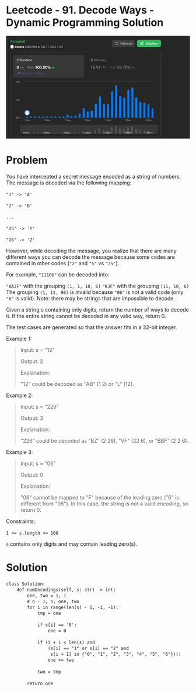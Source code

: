 # Leetcode - 91. Decode Ways - Dynamic Programming Solution

![alt text](https://github.com/dokawa/leetcode-91/blob/master/image/decode_ways_results.png?raw=true)


# Problem

You have intercepted a secret message encoded as a string of numbers. The message is decoded via the following mapping:


`"1" -> 'A'`

`"2" -> 'B'`

`...`

`"25" -> 'Y'`

`"26" -> 'Z'`

However, while decoding the message, you realize that there are many different ways you can decode the message because some codes are contained in other codes (`"2"` and `"5"` vs `"25"`).

For example, `"11106"` can be decoded into:

`"AAJF"` with the grouping `(1, 1, 10, 6)`
`"KJF"` with the grouping `(11, 10, 6)`
The grouping `(1, 11, 06)` is invalid because `"06"` is not a valid code (only `"6"` is valid).
Note: there may be strings that are impossible to decode.

Given a string s containing only digits, return the number of ways to decode it. If the entire string cannot be decoded in any valid way, return 0.

The test cases are generated so that the answer fits in a 32-bit integer.



Example 1:

> Input: s = "12"
>
> Output: 2
>
> Explanation:
>
> "12" could be decoded as "AB" (1 2) or "L" (12).

Example 2:

> Input: s = "226"
>
> Output: 3
> 
> Explanation:
> 
> "226" could be decoded as "BZ" (2 26), "VF" (22 6), or "BBF" (2 2 6).

Example 3:

> Input: s = "06"
>
> Output: 0
>
> Explanation:
>
> "06" cannot be mapped to "F" because of the leading zero ("6" is different from "06"). In this case, the string is not a valid encoding, so return 0.



Constraints:

`1 <= s.length <= 100`

`s` contains only digits and may contain leading zero(s).


# Solution

```
class Solution:
    def numDecodings(self, s: str) -> int:
        one, two = 1, 1
        # n - 1, n, one, two
        for i in range(len(s) - 1, -1, -1):
            tmp = one

            if s[i] == '0':
                one = 0

            if (i + 1 < len(s) and
                (s[i] == "1" or s[i] == "2" and
                 s[i + 1] in {"0", "1", "2", "3", "4", "5", "6"})):
                one += two

            two = tmp

        return one
```